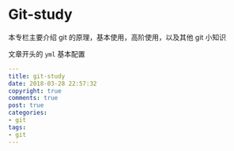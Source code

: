 # Git-study

本专栏主要介绍 git 的原理，基本使用，高阶使用，以及其他 git 小知识

文章开头的 `yml` 基本配置

```yml
---
title: git-study
date: 2018-03-28 22:57:32
copyright: true
comments: true
post: true
categories:
- git
tags:
- git
---
```

